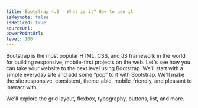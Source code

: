```yaml
---
title: Bootstrap 4.0 - What is it? How to use it
isKeynote: false
isRetired: true
sourceUrl: 
powerPointUrl: 
level: 100
---
```

Bootstrap is the most popular HTML, CSS, and JS framework in the world for building responsive, mobile-first projects on the web.
Let's see how you can take your website to the next level using Bootstrap.
We'll start with a simple everyday site and add some “pop” to it with Bootstrap.
We'll make the site responsive, consistent, theme-able, mobile-friendly, and pleasant to interact with.

We'll explore the grid layout, flexbox, typography, buttons, list, and more.
